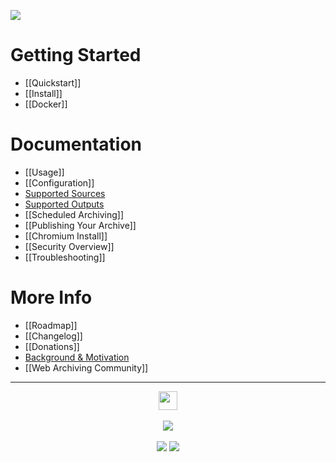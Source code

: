 [![](https://i.imgur.com/PVO88AZ.png)](Home)

# Getting Started

 - [[Quickstart]]
 - [[Install]]
 - [[Docker]]

# Documentation

 - [[Usage]]
 - [[Configuration]]
 - [Supported Sources](https://github.com/pirate/ArchiveBox#can-import-links-from-many-formats)
 - [Supported Outputs](https://github.com/pirate/ArchiveBox#saves-lots-of-useful-stuff-for-each-imported-link)
 - [[Scheduled Archiving]]
 - [[Publishing Your Archive]]
 - [[Chromium Install]]
 - [[Security Overview]]
 - [[Troubleshooting]]

# More Info

 - [[Roadmap]]
 - [[Changelog]]
 - [[Donations]]
 - [Background & Motivation](https://github.com/pirate/ArchiveBox#background--motivation)
 - [[Web Archiving Community]]

---

<p align="center">
  <a href="https://archivebox.io"><img src="https://i.imgur.com/4nkFjdv.png" height="30px"/></a><br/><br/>
  <a href="http://webchat.freenode.net?channels=ArchiveBox&uio=d4"><img src="https://img.shields.io/badge/Community_Chat-IRC-%2328A745.svg"/></a><br/><br/>
  <a href="https://twitter.com/thesquashSH"><img src="https://img.shields.io/twitter/url/http/shields.io.svg?style=social"/></a>
  <a href="https://www.patreon.com/theSquashSH"><img src="https://img.shields.io/badge/Donate-Patreon-%23DD5D76.svg"/></a>
</p>
